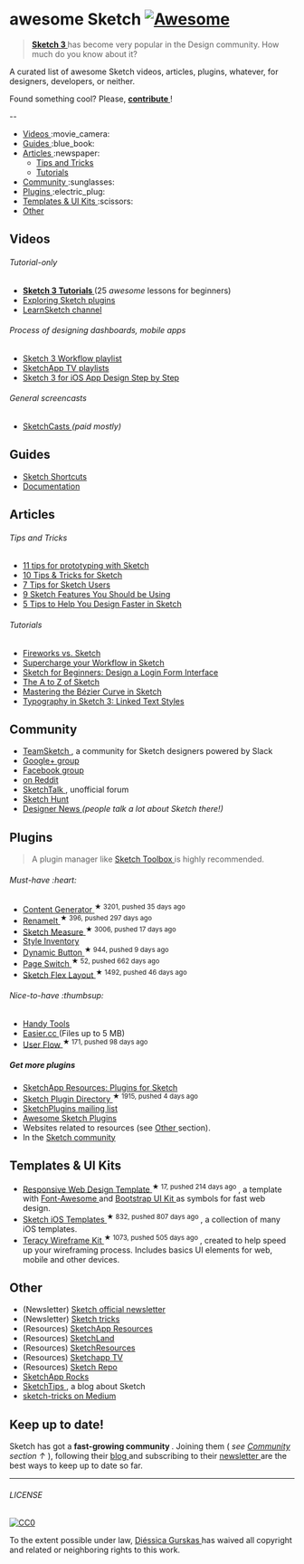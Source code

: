 <h1>
 awesome Sketch
 <a href="https://github.com/sindresorhus/awesome">
  <img alt="Awesome" src="https://cdn.rawgit.com/sindresorhus/awesome/d7305f38d29fed78fa85652e3a63e154dd8e8829/media/badge.svg"/>
 </a>
</h1>
<blockquote>
 <p>
  <a href="http://bohemiancoding.com/sketch/">
   <strong>
    Sketch 3
   </strong>
  </a>
  has become very popular in the Design community. How much do you know about it?
 </p>
</blockquote>
<p>
 A curated list of awesome Sketch videos, articles, plugins, whatever, for designers, developers, or neither.
</p>
<p>
 Found something cool? Please,
 <strong>
  <a href="contributing.md">
   contribute
  </a>
 </strong>
 !
</p>
<p>
 --
</p>
<ul>
 <li>
  <a href="#videos">
   Videos
  </a>
  :movie_camera:
 </li>
 <li>
  <a href="#guides">
   Guides
  </a>
  :blue_book:
 </li>
 <li>
  <a href="#articles">
   Articles
  </a>
  :newspaper:
  <ul>
   <li>
    <a href="#tips-and-tricks">
     Tips and Tricks
    </a>
   </li>
   <li>
    <a href="#tutorials">
     Tutorials
    </a>
   </li>
  </ul>
 </li>
 <li>
  <a href="#community">
   Community
  </a>
  :sunglasses:
 </li>
 <li>
  <a href="#plugins">
   Plugins
  </a>
  :electric_plug:
 </li>
 <li>
  <a href="#templates--ui-kits">
   Templates & UI Kits
  </a>
  :scissors:
 </li>
 <li>
  <a href="#other">
   Other
  </a>
 </li>
</ul>
<h2>
 Videos
</h2>
<h6>
 Tutorial-only
</h6>
<ul>
 <li>
  <strong>
   <a href="https://www.youtube.com/playlist?list=PLLnpHn493BHE6UIsdKYlS5zu-ZYvx22CS">
    Sketch 3 Tutorials
   </a>
  </strong>
  (25
  <em>
   awesome
  </em>
  lessons for beginners)
 </li>
 <li>
  <a href="https://www.youtube.com/playlist?list=PLLnpHn493BHHUZe9bihv37Z6CyXBTyb-9">
   Exploring Sketch plugins
  </a>
 </li>
 <li>
  <a href="https://www.youtube.com/user/learnsketch/videos">
   LearnSketch channel
  </a>
 </li>
</ul>
<h6>
 Process of designing dashboards, mobile apps
</h6>
<ul>
 <li>
  <a href="https://www.youtube.com/playlist?list=PLdOb4Jg-Lxg-g4NyfQZkgkfwXJpMFwo5E">
   Sketch 3 Workflow playlist
  </a>
 </li>
 <li>
  <a href="https://www.youtube.com/channel/UCSdp5logiFTM3SyLJrHabOQ/playlists">
   SketchApp TV playlists
  </a>
 </li>
 <li>
  <a href="https://www.youtube.com/watch?v=6SyFaRNVuUA">
   Sketch 3 for iOS App Design Step by Step
  </a>
 </li>
</ul>
<h6>
 General screencasts
</h6>
<ul>
 <li>
  <a href="http://www.sketchcasts.net/">
   SketchCasts
  </a>
  <em>
   (paid mostly)
  </em>
 </li>
</ul>
<h2>
 Guides
</h2>
<ul>
 <li>
  <a href="http://sketchshortcuts.com/">
   Sketch Shortcuts
  </a>
 </li>
 <li>
  <a href="http://www.bohemiancoding.com/sketch/support/documentation/">
   Documentation
  </a>
 </li>
</ul>
<h2>
 Articles
</h2>
<h6>
 Tips and Tricks
</h6>
<ul>
 <li>
  <a href="http://blog.invisionapp.com/11-tips-for-prototyping-with-sketch/">
   11 tips for prototyping with Sketch
  </a>
 </li>
 <li>
  <a href="http://saloon.io/10-tips-tricks-for-sketch/">
   10 Tips & Tricks for Sketch
  </a>
 </li>
 <li>
  <a href="https://medium.com/design-idea/7-tips-for-sketch-users-e09c27c7ce08">
   7 Tips for Sketch Users
  </a>
 </li>
 <li>
  <a href="http://webdesign.tutsplus.com/tutorials/9-sketch-features-you-should-be-using--webdesign-18016">
   9 Sketch Features You Should be Using
  </a>
 </li>
 <li>
  <a href="https://medium.com/product-labs/5-tips-to-help-you-design-faster-in-sketch-a9db54d10a72">
   5 Tips to Help You Design Faster in Sketch
  </a>
 </li>
</ul>
<h6>
 Tutorials
</h6>
<ul>
 <li>
  <a href="http://unitid.nl/english/spot-the-difference-fireworks-and-sketch-3">
   Fireworks vs. Sketch
  </a>
 </li>
 <li>
  <a href="https://medium.com/@bazdeas/supercharge-your-workflow-in-sketch-ebc9e5274845">
   Supercharge your Workflow in Sketch
  </a>
 </li>
 <li>
  <a href="http://webdesign.tutsplus.com/tutorials/sketch-for-beginners-design-a-login-form-interface--cms-21534">
   Sketch for Beginners: Design a Login Form Interface
  </a>
 </li>
 <li>
  <a href="http://webdesign.tutsplus.com/articles/the-a-to-z-of-sketch--cms-22030">
   The A to Z of Sketch
  </a>
 </li>
 <li>
  <a href="https://medium.com/sketch-app/mastering-the-bezier-curve-in-sketch-4da8fdf0dbbb">
   Mastering the Bézier Curve in Sketch
  </a>
 </li>
 <li>
  <a href="https://medium.com/@ericajaclyn/typography-in-sketch-3-linked-text-styles-9946a32af688">
   Typography in Sketch 3: Linked Text Styles
  </a>
 </li>
</ul>
<h2>
 Community
</h2>
<ul>
 <li>
  <a href="http://teamsketch.io/">
   TeamSketch
  </a>
  , a community for Sketch designers powered by Slack
 </li>
 <li>
  <a href="https://plus.google.com/communities/105292892811319179094">
   Google+ group
  </a>
 </li>
 <li>
  <a href="https://www.facebook.com/groups/sketchformac/">
   Facebook group
  </a>
 </li>
 <li>
  <a href="http://www.reddit.com/r/sketchapp">
   on Reddit
  </a>
 </li>
 <li>
  <a href="http://sketchtalk.io/">
   SketchTalk
  </a>
  , unofficial forum
 </li>
 <li>
  <a href="http://sketchhunt.com/">
   Sketch Hunt
  </a>
 </li>
 <li>
  <a href="https://www.designernews.co/">
   Designer News
  </a>
  <em>
   (people talk a lot about Sketch there!)
  </em>
 </li>
</ul>
<h2>
 Plugins
</h2>
<blockquote>
 <p>
  A plugin manager like
  <a href="http://sketchtoolbox.com/">
   Sketch Toolbox
  </a>
  is highly recommended.
 </p>
</blockquote>
<h6>
 Must-have :heart:
</h6>
<ul>
 <li>
  <a href="https://github.com/timuric/Content-generator-sketch-plugin">
   Content Generator
  </a>
  <sup>
   &#9733 3201, pushed 35 days ago
  </sup>
 </li>
 <li>
  <a href="https://github.com/rodi01/RenameIt">
   RenameIt
  </a>
  <sup>
   &#9733 396, pushed 297 days ago
  </sup>
 </li>
 <li>
  <a href="https://github.com/utom/sketch-measure">
   Sketch Measure
  </a>
  <sup>
   &#9733 3006, pushed 17 days ago
  </sup>
 </li>
 <li>
  <a href="https://github.com/getflourish/Sketch-Style-Inventory/">
   Style Inventory
  </a>
 </li>
 <li>
  <a href="https://github.com/ddwht/sketch-dynamic-button">
   Dynamic Button
  </a>
  <sup>
   &#9733 944, pushed 9 days ago
  </sup>
 </li>
 <li>
  <a href="https://github.com/mauehara/sketch-page-switch">
   Page Switch
  </a>
  <sup>
   &#9733 52, pushed 662 days ago
  </sup>
 </li>
 <li>
  <a href="https://github.com/hrescak/Sketch-Flex-Layout">
   Sketch Flex Layout
  </a>
  <sup>
   &#9733 1492, pushed 46 days ago
  </sup>
 </li>
</ul>
<h6>
 Nice-to-have :thumbsup:
</h6>
<ul>
 <li>
  <a href="https://github.com/webpatch/Handy-Tools/">
   Handy Tools
  </a>
 </li>
 <li>
  <a href="http://easier.cc/">
   Easier.cc
  </a>
  (Files up to 5 MB)
 </li>
 <li>
  <a href="https://github.com/abynim/UserFlows">
   User Flow
  </a>
  <sup>
   &#9733 171, pushed 98 days ago
  </sup>
 </li>
</ul>
<h5>
 Get more plugins
</h5>
<ul>
 <li>
  <a href="http://www.sketchappsources.com/plugins.html">
   SketchApp Resources: Plugins for Sketch
  </a>
 </li>
 <li>
  <a href="https://github.com/sketchplugins/plugin-directory">
   Sketch Plugin Directory
  </a>
  <sup>
   &#9733 1915, pushed 4 days ago
  </sup>
 </li>
 <li>
  <a href="http://sketchplugins.com/">
   SketchPlugins mailing list
  </a>
 </li>
 <li>
  <a href="http://awesome-sket.ch/">
   Awesome Sketch Plugins
  </a>
 </li>
 <li>
  Websites related to resources (see
  <a href="#other">
   Other
  </a>
  section).
 </li>
 <li>
  In the
  <a href="#community">
   Sketch community
  </a>
 </li>
</ul>
<h2>
 Templates & UI Kits
</h2>
<ul>
 <li>
  <a href="https://github.com/luandro/sketch-responsive-design-template">
   Responsive Web Design Template
  </a>
  <sup>
   &#9733 17, pushed 214 days ago
  </sup>
  , a template with
  <a href="https://fortawesome.github.io/Font-Awesome/">
   Font-Awesome
  </a>
  and
  <a href="http://bootstrapuikit.com/">
   Bootstrap UI Kit
  </a>
  as symbols for fast web design.
 </li>
 <li>
  <a href="https://github.com/nvk/sketch-ios">
   Sketch iOS Templates
  </a>
  <sup>
   &#9733 832, pushed 807 days ago
  </sup>
  , a collection of many iOS templates.
 </li>
 <li>
  <a href="https://github.com/teracyhq/wireframe">
   Teracy Wireframe Kit
  </a>
  <sup>
   &#9733 1073, pushed 505 days ago
  </sup>
  , created to help speed up your wireframing process. Includes basics UI elements for web, mobile and other devices.
 </li>
</ul>
<h2>
 Other
</h2>
<ul>
 <li>
  (Newsletter)
  <a href="https://bohemian.curated.co/">
   Sketch official newsletter
  </a>
 </li>
 <li>
  (Newsletter)
  <a href="http://sketchtricks.com/">
   Sketch tricks
  </a>
 </li>
 <li>
  (Resources)
  <a href="http://www.sketchappsources.com/">
   SketchApp Resources
  </a>
 </li>
 <li>
  (Resources)
  <a href="http://sketch.land">
   SketchLand
  </a>
 </li>
 <li>
  (Resources)
  <a href="http://sketchresources.com/">
   SketchResources
  </a>
 </li>
 <li>
  (Resources)
  <a href="http://sketchapp.tv/">
   Sketchapp TV
  </a>
 </li>
 <li>
  (Resources)
  <a href="http://sketchrepo.com/">
   Sketch Repo
  </a>
 </li>
 <li>
  <a href="http://sketchapp.rocks/">
   SketchApp Rocks
  </a>
 </li>
 <li>
  <a href="http://www.sketchtips.info/">
   SketchTips
  </a>
  , a blog about Sketch
 </li>
 <li>
  <a href="https://medium.com/sketch-tricks">
   sketch-tricks on Medium
  </a>
 </li>
</ul>
<h2>
 Keep up to date!
</h2>
<p>
 Sketch has got a
 <strong>
  fast-growing community
 </strong>
 . Joining them (
 <em>
  see
  <a href="#community">
   Community
  </a>
  section ↑
 </em>
 ), following their
 <a href="http://bohemiancoding.tumblr.com/">
  blog
 </a>
 and subscribing to their
 <a href="https://bohemian.curated.co/">
  newsletter
 </a>
 are the best ways to keep up to date so far.
</p>
<hr/>
<h6>
 LICENSE
</h6>
<p>
 <a href="http://creativecommons.org/publicdomain/zero/1.0/">
  <img alt="CC0" src="http://mirrors.creativecommons.org/presskit/buttons/88x31/svg/cc-zero.svg"/>
 </a>
</p>
<p>
 To the extent possible under law,
 <a href="http://diessi.ca">
  Diéssica Gurskas
 </a>
 has waived all copyright and related or neighboring rights to this work.
</p>
